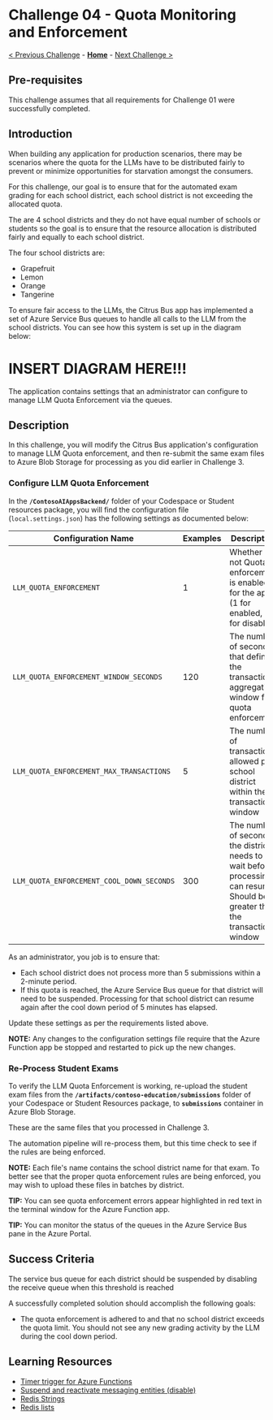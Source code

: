 # Challenge 04 - Quota Monitoring and Enforcement

[< Previous Challenge](./Challenge-03.md) - **[Home](../README.md)** - [Next Challenge >](./Challenge-05.md)

## Pre-requisites

This challenge assumes that all requirements for Challenge 01 were successfully completed.

## Introduction

When building any application for production scenarios, there may be scenarios where the quota for the LLMs have to be distributed fairly to prevent or minimize opportunities for starvation amongst the consumers.

For this challenge, our goal is to ensure that for the automated exam grading for each school district, each school district is not exceeding the allocated quota.

The are 4 school districts and they do not have equal number of schools or students so the goal is to ensure that the resource allocation is distributed fairly and equally to each school district.

The four school districts are:
- Grapefruit
- Lemon
- Orange
- Tangerine

To ensure fair access to the LLMs, the Citrus Bus app has implemented a set of Azure Service Bus queues to handle all calls to the LLM from the school districts.  You can see how this system is set up in the diagram below:

# INSERT DIAGRAM HERE!!!

The application contains settings that an administrator can configure to manage LLM Quota Enforcement via the queues.  

## Description

In this challenge, you will modify the Citrus Bus application's configuration to manage LLM Quota enforcement, and then re-submit the same exam files to Azure Blob Storage for processing as you did earlier in Challenge 3.

### Configure LLM Quota Enforcement

In the **`/ContosoAIAppsBackend/`** folder of your Codespace or Student resources package, you will find the configuration file (`local.settings.json`) has the following settings as documented below:

| Configuration Name | Examples| Description|
|--------------|-----------|------------|
| `LLM_QUOTA_ENFORCEMENT` | 1     | Whether or not Quota enforcement is enabled for the app (1 for enabled, 0 for disabled)        |
| `LLM_QUOTA_ENFORCEMENT_WINDOW_SECONDS`      | 120  | The number of seconds that define the transaction aggregation window for quota enforcement       |
| `LLM_QUOTA_ENFORCEMENT_MAX_TRANSACTIONS`      | 5  | The number of transactions allowed per school district within the transaction window       |
| `LLM_QUOTA_ENFORCEMENT_COOL_DOWN_SECONDS`      | 300  | The number of seconds the district needs to wait before processing can resume. Should be greater than the transaction window       |

As an administrator, you job is to ensure that:
- Each school district does not process more than 5 submissions within a 2-minute period. 
- If this quota is reached, the Azure Service Bus queue for that district will need to be suspended. Processing for that school district can resume again after the cool down period of 5 minutes has elapsed.

Update these settings as per the requirements listed above.

**NOTE:** Any changes to the configuration settings file require that the Azure Function app be stopped and restarted to pick up the new changes.

### Re-Process Student Exams

To verify the LLM Quota Enforcement is working, re-upload the student exam files from the **`/artifacts/contoso-education/submissions`** folder of your Codespace or Student Resources package, to **`submissions`** container in Azure Blob Storage.

These are the same files that you processed in Challenge 3.

The automation pipeline will re-process them, but this time check to see if the rules are being enforced.

**NOTE:** Each file's name contains the school district name for that exam. To better see that the proper quota enforcement rules are being enforced, you may wish to upload these files in batches by district.

**TIP:** You can see quota enforcement errors appear highlighted in red text in the terminal window for the Azure Function app.

**TIP:** You can monitor the status of the queues in the Azure Service Bus pane in the Azure Portal.

## Success Criteria

The service bus queue for each district should be suspended by disabling the receive queue when this threshold is reached

A successfully completed solution should accomplish the following goals:

- The quota enforcement is adhered to and that no school district exceeds the quota limit. You should not see any new grading activity by the LLM during the cool down period.



## Learning Resources

- [Timer trigger for Azure Functions](https://learn.microsoft.com/en-us/azure/azure-functions/functions-bindings-timer)
- [Suspend and reactivate messaging entities (disable)](https://learn.microsoft.com/en-us/azure/service-bus-messaging/entity-suspend#suspension-states)
- [Redis Strings](https://redis.io/docs/data-types/strings/)
- [Redis lists](https://redis.io/docs/data-types/lists/)
